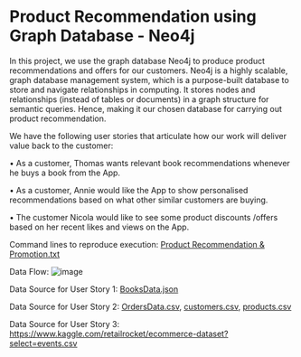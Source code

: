 # Product Recommendation using Graph Database - Neo4j

In this project, we use the graph database Neo4j to produce product recommendations and offers for our customers. Neo4j is a highly scalable, graph database management system, which is a purpose-built database to store and navigate relationships in computing. It stores nodes and relationships (instead of tables or documents) in a graph structure for semantic queries. Hence, making it our chosen database for carrying out product recommendation.


We have the following user stories that articulate how our work will deliver value back to the customer:


•	As a customer, Thomas wants relevant book recommendations whenever he buys a book from the App. 


•	As a customer, Annie would like the App to show personalised recommendations based on what other similar customers are buying. 


•	The customer Nicola would like to see some product discounts /offers based on her recent likes and views on the App.


Command lines to reproduce execution: [Product Recommendation & Promotion.txt](https://github.com/Garima27dec/Neo4j-Project/blob/main/Product%20Recommendation%20%26%20Promotion.txt)


Data Flow:
![image](https://github.com/Garima27dec/Neo4j-Project/assets/99138272/63c320e2-7e39-471e-b479-7c5411fc2c0f)


Data Source for User Story 1: [BooksData.json](https://github.com/Garima27dec/Neo4j-Project/blob/main/BooksData.json)


Data Source for User Story 2: [OrdersData.csv](https://github.com/Garima27dec/Neo4j-Project/blob/main/OrdersData.csv), [customers.csv](https://github.com/Garima27dec/Neo4j-Project/blob/main/customers.csv), [products.csv](https://github.com/Garima27dec/Neo4j-Project/blob/main/products.csv)


Data Source for User Story 3: https://www.kaggle.com/retailrocket/ecommerce-dataset?select=events.csv
